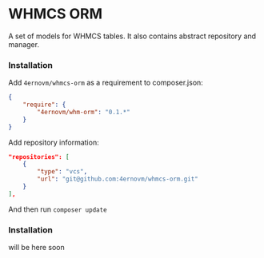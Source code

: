 WHMCS ORM
======

A set of models for WHMCS tables. It also contains abstract repository and manager.


### Installation

Add `4ernovm/whmcs-orm` as a requirement to composer.json:

```json
{
    "require": {
        "4ernovm/whm-orm": "0.1.*"
    }
}
```

Add repository information:

```json
"repositories": [
    {
        "type": "vcs",
        "url": "git@github.com:4ernovm/whmcs-orm.git"
    }
],
```

And then run `composer update`


### Installation

will be here soon
